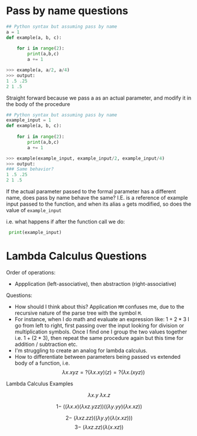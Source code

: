 # Pass by name questions

```python
## Python syntax but assuming pass by name
a = 1
def example(a, b, c):
    
    for i in range(2):
        print(a,b,c)
        a += 1

>>> example(a, a/2, a/4)
>>> output:
1 .5 .25
2 1 .5
```

Straight forward because we pass a as an actual parameter, and modify it in the body of the procedure

```python
## Python syntax but assuming pass by name
example_input = 1
def example(a, b, c):
    
    for i in range(2):
        print(a,b,c)
        a += 1

>>> example(example_input, example_input/2, example_input/4)
>>> output:
### Same behavior?
1 .5 .25
2 1 .5
```

If the actual parameter passed to the formal parameter has a different name, does pass by name behave the same? I.E. is a reference of example input passed to the function, and when its alias `a` gets modified, so does the value of `example_input`

i.e. what happens if after the function call we do:

```python
 print(example_input) 
```

# Lambda Calculus Questions

Order of operations:

- Appplication (left-associative), then abstraction (right-associative)

Questions:

- How should I think about this? Application `MM` confuses me, due to the recursive nature of the parse tree with the symbol `M`.
- For instance, when I do math and evaluate an expression like: $1 + 2 *3$  I go from left to right, first passing over the input looking for division or multiplication symbols. Once I find one I group the two values together i.e. $1 + (2*3)$, then repeat the same procedure again but this time for addition / subtraction etc.
- I'm struggling to create an analog for lambda calculus.
- How to differentiate between parameters being passed vs extended body of a function, i.e. $$\lambda x.xyz =? (\lambda x.xy)(z)=? (\lambda x.(xyz))$$

Lambda Calculus Examples

$$ \lambda x.y \ \lambda x.z $$



$$
1-~ ((\lambda x.x) (\lambda xz.yzz))((\lambda y.yy)(\lambda x.xz))
$$

$$2-~ (\lambda xz.zz)((\lambda y.y)(\lambda(x.xz)))$$
$$3-~ (\lambda xz.zz)(\lambda(x.xz))$$